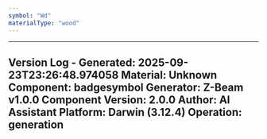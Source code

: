 ```yaml
---
symbol: "Wd"
materialType: "wood"
---
```


---
Version Log - Generated: 2025-09-23T23:26:48.974058
Material: Unknown
Component: badgesymbol
Generator: Z-Beam v1.0.0
Component Version: 2.0.0
Author: AI Assistant
Platform: Darwin (3.12.4)
Operation: generation
---